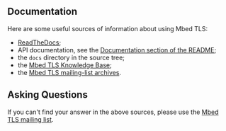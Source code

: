 ## DocumentationHere are some useful sources of information about using Mbed TLS:- [ReadTheDocs](https://mbed-tls.readthedocs.io/);- API documentation, see the [Documentation section of the  README](README.md#documentation);- the `docs` directory in the source tree;- the [Mbed TLS Knowledge Base](https://mbed-tls.readthedocs.io/en/latest/kb/);- the [Mbed TLS mailing-list  archives](https://lists.trustedfirmware.org/archives/list/mbed-tls@lists.trustedfirmware.org/).## Asking QuestionsIf you can't find your answer in the above sources, please use the [Mbed TLSmailing list](https://lists.trustedfirmware.org/mailman3/lists/mbed-tls.lists.trustedfirmware.org).